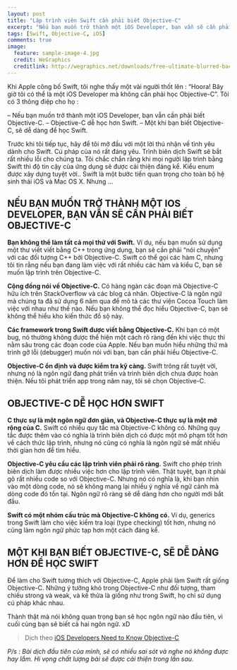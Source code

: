 ```yaml
---
layout: post
title: "Lập trình viên Swift cần phải biết Objective-C"
excerpt: "Nếu bạn muốn trở thành một iOS Developer, bạn vẫn sẽ cần phải biết Objective_C..."
tags: [Swift, Objective-C, iOS]
comments: true
image:
  feature: sample-image-4.jpg
  credit: WeGraphics
  creditlink: http://wegraphics.net/downloads/free-ultimate-blurred-background-pack/
---
```


Khi Apple công bố Swift, tôi nghe thấy một vài người thốt lên : “Hoora! Bây giờ tôi có thể là một iOS Developer mà không cần phải học Objective-C”. Tôi có 3 thông điệp cho họ :

– Nếu bạn muốn trở thành một iOS Developer, bạn vẫn cần phải biết Objective-C.
– Objective-C dễ học hơn Swift.
– Một khi bạn biết Objective-C, sẽ dễ dàng để học Swift.

Trước khi tôi tiếp tục, hãy để tôi mở đầu với một lời thú nhận về tình yêu dành cho Swift. Cú pháp của nó rất đáng yêu. Trình biên dịch Swift sẽ bắt rất nhiều lỗi cho chúng ta. Tôi chắc chắn rằng khi mọi người lập trình bằng Swift thì độ tin cậy của ứng dụng sẽ được cải thiện đáng kể. Kiểu enum được xây dựng tuyệt vời.. Swift là một bước tiến quan trọng cho toàn bộ hệ sinh thái iOS và Mac OS X. Nhưng …

## NẾU BẠN MUỐN TRỞ THÀNH MỘT IOS DEVELOPER, BẠN VẪN SẼ CẦN PHẢI BIẾT OBJECTIVE-C

   **Bạn không thể làm tất cả mọi thứ với Swift.**  Ví dụ, nếu bạn muốn sử dụng một thư viết viết bằng C++ trong ứng dụng, bạn sẽ cần phải “nói chuyện” với các đối tượng C++ bởi Objective-C. Swift có thể gọi các hàm C, nhưng tôi tin rằng nếu bạn đang làm việc với rất nhiều các hàm và kiểu C, bạn sẽ muốn lập trình trên Objective-C.

   **Cộng đồng nói về Objective-C.** Có hàng ngàn các đoạn mã Objective-C hữu ích trên StackOverflow và các blog cá nhân. Objective-C là ngôn ngữ mà chúng ta đã sử dụng 6 năm qua để mô tả các thư viện Cocoa Touch làm việc với nhau như thế nào. Nếu bạn không thể đọc hiểu Objective-C, bạn sẽ không thể hiểu kho kiến thức đồ sộ này.

   **Các framework trong Swift được viết bằng Objective-C.** Khi bạn có một bug, nó thường không được thể hiện một cách rõ ràng đến khi việc thực thi nằm sâu trong các đoạn code của Apple. Nếu bạn muốn hiểu những thứ mà trình gỡ lỗi (debugger) muốn nói với bạn, bạn cần phải hiểu Objective-C.

   **Objective-C ổn định và được kiểm tra kỹ càng.** Swift trông rất tuyệt vời, nhưng nó là ngôn ngữ đang phát triển và trình biên dịch chưa được hoàn thiện. Nếu tôi phát triển app trong năm nay, tôi sẽ chọn Objective-C.

## OBJECTIVE-C DỄ HỌC HƠN SWIFT

   **C thực sự là một ngôn ngữ đơn giản, và Objective-C thực sự là một mở rộng của C.** Swift có nhiều quy tắc mà Objective-C không có. Những quy tắc được thêm vào có nghĩa là trình biên dịch có được một mô phạm tốt hơn về cách thức lập trình, nhưng nó cũng có nghĩa là ngôn ngữ sẽ mất nhiều thời gian hơn để tìm hiểu.

   **Objective-C yêu cầu các lập trình viên phải rõ ràng.** Swift cho phép trình biên dịch làm được nhiều việc hơn cho lập trình viên. Thật tuyệt, bạn ít phải gõ rất nhiều code so với Objective-C. Nhưng nó có nghĩa là, khi bạn nhìn vào một dòng code, nó sẽ không mang lại nhiều ý nghĩa về ngữ cảnh mà dòng code đó tồn tại. Ngôn ngữ rõ ràng sẽ dễ dàng hơn cho người mới bắt đầu.

   **Swift có một nhóm cấu trúc mà Objective-C không có.** Ví dụ, generics trong Swift làm cho việc kiểm tra loại (type checking) tốt hơn, nhưng nó cũng làm ngôn ngữ phức tạp hơn một cách đáng kể.

## MỘT KHI BẠN BIẾT OBJECTIVE-C, SẼ DỄ DÀNG HƠN ĐỂ HỌC SWIFT

   Để làm cho Swift tương thích với Objective-C, Apple phải làm Swift rất giống Objective-C. Những ý tưởng khó trong Objective-C như đối tượng, tham chiếu strong và weak, và kế thừa là giống như trong Swift, họ chỉ sử dụng cú pháp khác nhau.

   Thành thật mà nói không quan trọng bạn sẽ học ngôn ngữ nào đầu tiên, vì cuối cùng bạn sẽ biết cả hai ngôn ngữ. xD

> Dịch theo [iOS Developers Need to Know Objective-C](https://www.bignerdranch.com/blog/ios-developers-need-to-know-objective-c/)

*P/s : Bài dịch đầu tiên của mình, sẽ có nhiều sai sót và nghe nó không được hay lắm. Hi vọng chất lượng bài sẽ được cải thiện trong lần sau.*